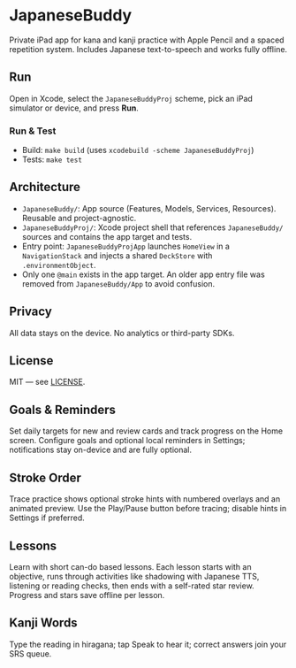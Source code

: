 # JapaneseBuddy

Private iPad app for kana and kanji practice with Apple Pencil and a spaced repetition system. Includes Japanese text-to-speech and works fully offline.

## Run
Open in Xcode, select the `JapaneseBuddyProj` scheme, pick an iPad simulator or device, and press **Run**.

### Run & Test
- Build: `make build` (uses `xcodebuild -scheme JapaneseBuddyProj`)
- Tests: `make test`

## Architecture
- `JapaneseBuddy/`: App source (Features, Models, Services, Resources). Reusable and project-agnostic.
- `JapaneseBuddyProj/`: Xcode project shell that references `JapaneseBuddy/` sources and contains the app target and tests.
- Entry point: `JapaneseBuddyProjApp` launches `HomeView` in a `NavigationStack` and injects a shared `DeckStore` with `.environmentObject`.
- Only one `@main` exists in the app target. An older app entry file was removed from `JapaneseBuddy/App` to avoid confusion.

## Privacy
All data stays on the device. No analytics or third-party SDKs.

## License
MIT — see [LICENSE](LICENSE).

## Goals & Reminders
Set daily targets for new and review cards and track progress on the Home screen. Configure goals and optional local reminders in Settings; notifications stay on-device and are fully optional.

## Stroke Order
Trace practice shows optional stroke hints with numbered overlays and an animated preview. Use the Play/Pause button before tracing; disable hints in Settings if preferred.

## Lessons
Learn with short can-do based lessons. Each lesson starts with an objective, runs through activities like shadowing with Japanese TTS, listening or reading checks, then ends with a self-rated star review. Progress and stars save offline per lesson.

## Kanji Words
Type the reading in hiragana; tap Speak to hear it; correct answers join your SRS queue.
